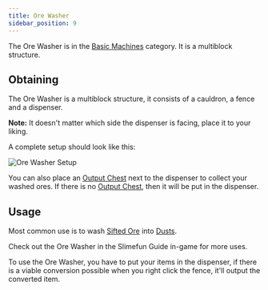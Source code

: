 ```yaml
---
title: Ore Washer
sidebar_position: 9
---
```


The Ore Washer is in the [Basic Machines](/docs/Slimefun/Basic-Machines) category. It is a multiblock structure.

## Obtaining

The Ore Washer is a multiblock structure, it consists of a cauldron, a fence and a dispenser.

**Note:** It doesn't matter which side the dispenser is facing, place it to your liking.

A complete setup should look like this:

![Ore Washer Setup](https://raw.githubusercontent.com/TheBusyBiscuit/Slimefun4-Wiki/master/images/multiblock-ore-washer.png)

You can also place an [Output Chest](Output-Chest) next to the dispenser to collect your washed ores. If there is no [Output Chest](Output-Chest), then it will be put in the dispenser.

## Usage

Most common use is to wash [Sifted Ore](Sifted-Ore) into [Dusts](Dusts).

Check out the Ore Washer in the Slimefun Guide in-game for more uses.

To use the Ore Washer, you have to put your items in the dispenser, if there is a viable conversion possible when you right click the fence, it'll output the converted item.
